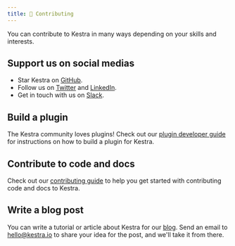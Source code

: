 ```yaml
---
title: 🤝 Contributing
---
```


You can contribute to Kestra in many ways depending on your skills and interests.


## Support us on social medias

- Star Kestra on [GitHub](https://github.com/kestra-io/kestra).
- Follow us on [Twitter](https://twitter.com/kestra_io) and [LinkedIn](https://www.linkedin.com/company/kestra).
- Get in touch with us on [Slack](https://kestra.io/slack).


## Build a plugin

The Kestra community loves plugins! Check out our [plugin developer guide](./10.plugin-developer-guide/index.md) for instructions on how to build a plugin for Kestra.


## Contribute to code and docs

Check out our [contributing guide](https://github.com/kestra-io/kestra/blob/develop/.github/CONTRIBUTING.md) to help you get started with contributing code and docs to Kestra.


## Write a blog post

You can write a tutorial or article about Kestra for our [blog](../blogs). Send an email to [hello@kestra.io](mailto:hello@kestra.io) to share your idea for the post, and we'll take it from there.
